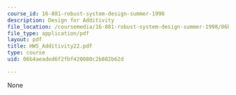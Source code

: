 ```yaml
---
course_id: 16-881-robust-system-design-summer-1998
description: Design for Additivity
file_location: /coursemedia/16-881-robust-system-design-summer-1998/06b4aeaded6f2fbf420080c2b882b62d_HW5_Additivity22.pdf
file_type: application/pdf
layout: pdf
title: HW5_Additivity22.pdf
type: course
uid: 06b4aeaded6f2fbf420080c2b882b62d

---
```

None